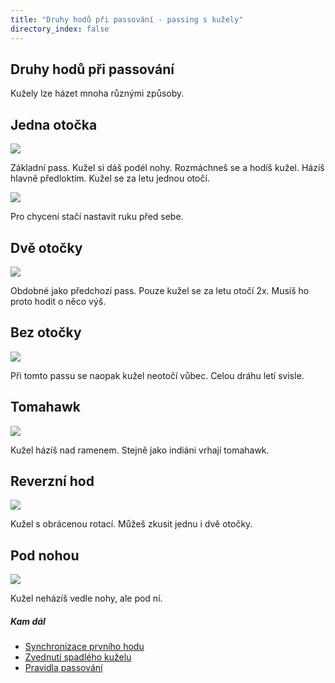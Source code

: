 ```yaml
---
title: "Druhy hodů při passování - passing s kužely"
directory_index: false
---
```


## Druhy hodů při passování


Kužely lze házet mnoha různými způsoby.

## Jedna otočka
![](img/k/kuzely-passing-hodya.png)

Základní pass. Kužel si dáš podél nohy. Rozmáchneš se a hodíš kužel. Házíš hlavně předloktím. Kužel se za letu jednou otočí.

![](img/k/kuzely-passing-hodyb.png)

Pro chycení stačí nastavit ruku před sebe.

## Dvě otočky
![](img/k/kuzely-passing-hodyc.png)

Obdobné jako předchozí pass. Pouze kužel se za letu otočí 2x. Musíš ho proto hodit o něco výš.

## Bez otočky
![](img/k/kuzely-passing-hodyd.png)

Při tomto passu se naopak kužel neotočí vůbec. Celou dráhu letí svisle.

## Tomahawk
![](img/k/kuzely-passing-hodye.png)

Kužel házíš nad ramenem. Stejně jako indiáni vrhají tomahawk.

## Reverzní hod
![](img/k/kuzely-passing-hodyf.png)

Kužel s obrácenou rotací. Můžeš zkusit jednu i dvě otočky.

## Pod nohou
![](img/k/kuzely-passing-hodyg.png)

Kužel neházíš vedle nohy, ale pod ní.


##### Kam dál

- [Synchronizace prvního hodu](/kuzely/passing/synchronizace.html "Při passování je potřeba sladit první hod. ")
- [Zvednutí spadlého kuželu](/kuzely/passing/pickup.html "Jednoduchý trik který ti dovolí passovat celé dny bez přestávky. ")
- [Pravidla passování](/kuzely/passing/pravidla.html "Základní pravidla pro passing")
